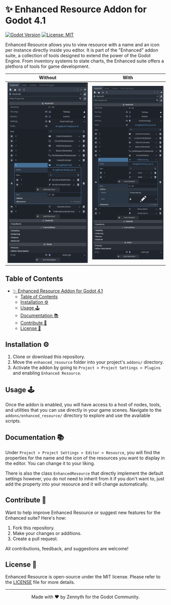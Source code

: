 # ✨ Enhanced Resource Addon for Godot 4.1

[![Godot Version](https://img.shields.io/badge/Godot-4.1-brightgreen.svg)](https://godotengine.org)
[![License: MIT](https://img.shields.io/badge/License-MIT-blue.svg)](https://opensource.org/licenses/MIT)

Enhanced Resource allows you to view resource with a name and an icon per instance directly inside you editor.
It is part of the "Enhanced" addon suite, a collection of tools designed to extend the power of the Godot Engine. From inventory systems to state charts, the Enhanced suite offers a plethora of tools for game development.

Without             |  With
:-------------------------:|:-------------------------:
![](https://raw.githubusercontent.com/Zennyth/EnhancedResource/main/examples/without.png)  |  ![](https://raw.githubusercontent.com/Zennyth/EnhancedResource/main/examples/with.png)

## Table of Contents

- [✨ Enhanced Resource Addon for Godot 4.1](#-enhanced-resource-addon-for-godot-41)
  - [Table of Contents](#table-of-contents)
  - [Installation ⚙️](#installation-️)
  - [Usage 🕹️](#usage-️)
  - [Documentation 📚](#documentation-)
  - [Contribute 🤝](#contribute-)
  - [License 📄](#license-)

## Installation ⚙️

1. Clone or download this repository.
2. Move the `enhanced_resource` folder into your project's `addons/` directory.
3. Activate the addon by going to `Project > Project Settings > Plugins` and enabling `Enhanced Resource`.

## Usage 🕹️

Once the addon is enabled, you will have access to a host of nodes, tools, and utilities that you can use directly in your game scenes. Navigate to the `addons/enhanced_resource/` directory to explore and use the available scripts.

## Documentation 📚

Under `Project > Project Settings > Editor > Resource`, you will find the properties for the name and the icon of the resources you want to display in the editor. You can change it to your liking.

There is also the class `EnhancedResource` that directly implement the default settings however, you do not need to inherit from it if you don't want to, just add the property into your resource and it will change automatically.

## Contribute 🤝

Want to help improve Enhanced Resource or suggest new features for the Enhanced suite? Here's how:

1. Fork this repository.
2. Make your changes or additions.
3. Create a pull request.

All contributions, feedback, and suggestions are welcome!

## License 📄

Enhanced Resource is open-source under the MIT license. Please refer to the [LICENSE](LICENSE.md) file for more details.

---

<p align="center">
    Made with ❤️ by Zennyth for the Godot Community.
</p>